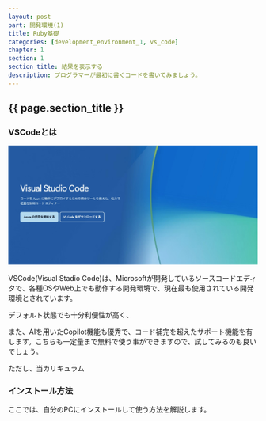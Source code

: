 ```yaml
---
layout: post
part: 開発環境(1)
title: Ruby基礎
categories: [development_environment_1, vs_code]
chapter: 1
section: 1
section_title: 結果を表示する
description: プログラマーが最初に書くコードを書いてみましょう。
---
```


## {{ page.section_title }}

### VSCodeとは

![VSCodeへのサイトトップページ画像](/assets/images/posts/vs_code/vs_code_0001.jpg)

VSCode(Visual Stadio Code)は、Microsoftが開発しているソースコードエディタで、各種OSやWeb上でも動作する開発環境で、現在最も使用されている開発環境とされています。

デフォルト状態でも十分利便性が高く、

また、AIを用いたCopilot機能も優秀で、コード補完を超えたサポート機能を有します。こちらも一定量まで無料で使う事ができますので、試してみるのも良いでしょう。

ただし、当カリキュラム


### インストール方法

ここでは、自分のPCにインストールして使う方法を解説します。
